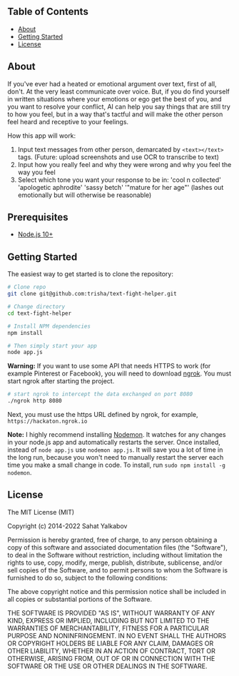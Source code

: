Table of Contents
-----------------
- [About](#about)
- [Getting Started](#getting-started)
- [License](#license)

About
-------------
If you've ever had a heated or emotional argument over text, first of all, don't. At the very least communicate over voice. But, if you do find yourself in written situations where your emotions or ego get the best of you, and you want to resolve your conflict, AI can help you say things that are still try to how you feel, but in a way that's tactful and will make the other person feel heard and receptive to your feelings.

How this app will work:

1. Input text messages from other person, demarcated by `<text></text>` tags. (Future: upload screenshots and use OCR to transcribe to text)
2. Input how you really feel and why they were wrong and why you feel the way you feel
3. Select which tone you want your response to be in: 'cool n collected' 'apologetic aphrodite' 'sassy betch' '"mature for her age"' (lashes out emotionally but will otherwise be reasonable)

Prerequisites
-------------

- [Node.js 10+](http://nodejs.org)

Getting Started
---------------

The easiest way to get started is to clone the repository:

```bash
# Clone repo
git clone git@github.com:trisha/text-fight-helper.git

# Change directory
cd text-fight-helper

# Install NPM dependencies
npm install

# Then simply start your app
node app.js
```

**Warning:** If you want to use some API that needs HTTPS to work (for example Pinterest or Facebook),
you will need to download [ngrok](https://ngrok.com/).
You must start ngrok after starting the project.

```bash
# start ngrok to intercept the data exchanged on port 8080
./ngrok http 8080
```

Next, you must use the https URL defined by ngrok, for example, `https://hackaton.ngrok.io`

**Note:** I highly recommend installing [Nodemon](https://github.com/remy/nodemon).
It watches for any changes in your  node.js app and automatically restarts the
server. Once installed, instead of `node app.js` use `nodemon app.js`. It will
save you a lot of time in the long run, because you won't need to manually
restart the server each time you make a small change in code. To install, run
`sudo npm install -g nodemon`.

License
-------

The MIT License (MIT)

Copyright (c) 2014-2022 Sahat Yalkabov

Permission is hereby granted, free of charge, to any person obtaining a copy of this software and associated documentation files (the "Software"), to deal in the Software without restriction, including without limitation the rights to use, copy, modify, merge, publish, distribute, sublicense, and/or sell copies of the Software, and to permit persons to whom the Software is furnished to do so, subject to the following conditions:

The above copyright notice and this permission notice shall be included in all copies or substantial portions of the Software.

THE SOFTWARE IS PROVIDED "AS IS", WITHOUT WARRANTY OF ANY KIND, EXPRESS OR IMPLIED, INCLUDING BUT NOT LIMITED TO THE WARRANTIES OF MERCHANTABILITY, FITNESS FOR A PARTICULAR PURPOSE AND NONINFRINGEMENT. IN NO EVENT SHALL THE AUTHORS OR COPYRIGHT HOLDERS BE LIABLE FOR ANY CLAIM, DAMAGES OR OTHER LIABILITY, WHETHER IN AN ACTION OF CONTRACT, TORT OR OTHERWISE, ARISING FROM, OUT OF OR IN CONNECTION WITH THE SOFTWARE OR THE USE OR OTHER DEALINGS IN THE SOFTWARE.


